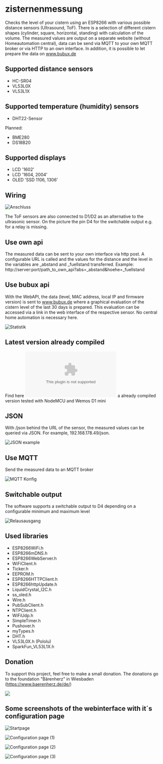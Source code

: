 # zisternenmessung
Checks the level of your cistern using an ESP8266 with various possible distance sensors (Ultrasound, ToF). 
There is a selection of different cistern shapes (cylinder, square, horizontal, standing) with calculation of the volume. The measured values are output on a separate website (without Homeautomation central), data can be send via MQTT to your own MQTT broker or via HTTP to an own interface. In addition, it is possible to let prepare the data on www.bubux.de

## Supported distance sensors

- HC-SR04
- VL53L0X
- VL53L1X

## Supported temperature (humidity) sensors

- DHT22-Sensor

Planned:
- BME280
- DS18B20

## Supported displays

- LCD '1602'
- LCD '1604, 2004'
- OLED 'SSD 1106, 1306'


## Wiring

![Anschluss](https://github.com/diefenbecker/zisternenmessung/blob/main/wiring.PNG?raw=true)

The ToF sensors are also connected to D1/D2 as an alternative to the ultrasonic sensor.
On the picture the pin D4 for the switchable output e.g. for a relay is missing.

## Use own api

The measured data can be sent to your own interface via http post. A configurable URL is called and the values for the distance and the level in the variables are _abstand and _fuellstand transferred. Example: http://server:port/path_to_own_api?abs=_abstand&hoehe=_fuellstand

## Use bubux api

With the WebAPI, the data (level, MAC address, local IP and firmware version) is sent to www.bubux.de where a graphical evaluation of the cistern level of the last 30 days is prepared. This evaluation can be accessed via a link in the web interface of the respective sensor. No central home automation is necessary here.

![Statistik](https://github.com/diefenbecker/zisternenmessung/blob/main/stats.PNG?raw=true)

## Latest version already compiled

Find here ![Version 1030](https://github.com/diefenbecker/zisternenmessung/blob/main/zisterne_1030.bin?raw=true) a already compiled version tested with NodeMCU and Wemos D1 mini

## JSON
  
With /json behind the URL of the sensor, the measured values can be queried via JSON. For example, 192.168.178.49/json.

![JSON example](https://github.com/diefenbecker/zisternenmessung/blob/main/json.PNG?raw=true)
  
## Use MQTT

Send the measured data to an MQTT broker

![MQTT Konfig](https://github.com/diefenbecker/zisternenmessung/blob/main/mqtt.PNG?raw=true)


## Switchable output

The software supports a switchable output to D4 depending on a configurable minimum and maximum level

![Relausausgang](https://github.com/diefenbecker/zisternenmessung/blob/main/relais.PNG?raw=true)

## Used libraries

- ESP8266WiFi.h
- ESP8266mDNS.h
- ESP8266WebServer.h
- WiFiClient.h
- Ticker.h
- EEPROM.h
- ESP8266HTTPClient.h
- ESP8266httpUpdate.h
- LiquidCrystal_I2C.h
- ss_oled.h
- Wire.h
- PubSubClient.h
- NTPClient.h
- WiFiUdp.h
- SimpleTimer.h
- Pushover.h
- myTypes.h
- DHT.h
- VL53L0X.h (Pololu)
- SparkFun_VL53L1X.h

## Donation

To support this project, feel free to make a small donation. The donations go to the foundation "Bärenherz" in Wiesbaden (https://www.baerenherz.de/de/)

[![](https://www.paypalobjects.com/en_US/i/btn/btn_donateCC_LG.gif)](https://www.paypal.com/donate/?hosted_button_id=2GUA7DMLQRAUY)

## Some screenshots of the webinterface with it´s configuration page

![Startpage](https://github.com/diefenbecker/zisternenmessung/blob/main/startseite.PNG?raw=true)

![Configuration page (1)](https://github.com/diefenbecker/zisternenmessung/blob/main/konfig1.PNG?raw=true)

![Configuration page (2)](https://github.com/diefenbecker/zisternenmessung/blob/main/konfig2.PNG?raw=true)

![Configuration page (3)](https://github.com/diefenbecker/zisternenmessung/blob/main/konfig3.PNG?raw=true)
